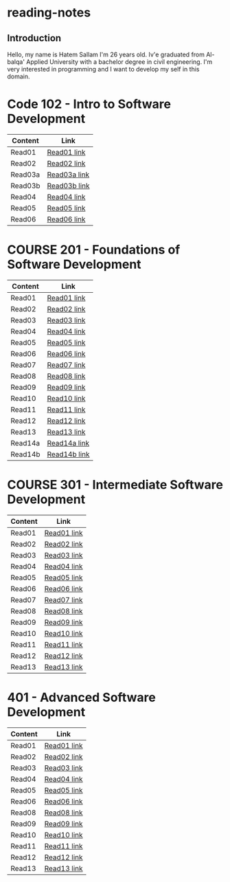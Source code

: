 # reading-notes
## Introduction
Hello, my name is Hatem Sallam I'm 26 years old. Iv'e graduated from Al-balqa' Applied University with a bachelor degree in civil engineering. I'm very interested in programming and I want to develop my self in this domain.


# Code 102 - Intro to Software Development
 
 | Content      | Link |
| ----------- | ----------- |
| Read01      | [Read01 link](102/Read01.md)       |
| Read02   | [Read02 link](102/Read02.md)       |
| Read03a   | [Read03a link](102/Read03a.md)       |
| Read03b   | [Read03b link](102/Read03b.md)       |
| Read04  | [Read04 link](102/read04.md)       |
| Read05  | [Read05 link](102/Read05.md)       |
| Read06  | [Read06 link](102/Read06.md)       |







# COURSE 201 - Foundations of Software Development
| Content      | Link |
| ----------- | ----------- |
| Read01     | [Read01 link](201/class-01.md)      |
| Read02      | [Read02 link](201/Class-02.md)      |
| Read03      | [Read03 link](201/read03.md)      |
| Read04      | [Read04 link](201/read04.md)      |
| Read05     | [Read05 link](201/read005.md)      |
| Read06   | [Read06 link](201/read06.md)      |
| Read07  | [Read07 link](201/read07.md)      |
| Read08  | [Read08 link](201/read08.md)      |
| Read09  | [Read09 link](201/read09.md)      |
| Read10 | [Read10 link](201/read10.md)      |
| Read11 | [Read11 link](201/read11.md)      |
| Read12 | [Read12 link](201/read12.md)      |
| Read13 | [Read13 link](201/read13.md)      |
| Read14a | [Read14a link](201/read14a.md)      |
| Read14b | [Read14b link](201/read14b.md)      |




# COURSE 301 - Intermediate Software Development
 | Content      | Link |
| ----------- | ----------- |
| Read01      | [Read01 link](301/read01.md)       |
| Read02      | [Read02 link](301/read02.md)       |
| Read03      | [Read03 link](301/read03.md)       |
| Read04      | [Read04 link](301/read04.md)       |
| Read05      | [Read05 link](301/read05.md)       |
| Read06     | [Read06 link](301/read06.md)       |
| Read07     | [Read07 link](301/read07.md)       |
| Read08     | [Read08 link](301/read08.md)       |
| Read09     | [Read09 link](301/read09.md)       |
| Read10     | [Read10 link](301/read10.md)       |
| Read11     | [Read11 link](301/read11.md)       |
| Read12     | [Read12 link](301/read12.md)       |
| Read13    | [Read13  link](301/read13.md)       |




# 401 - Advanced Software Development
| Content      | Link |
| ----------- | ----------- |
| Read01      | [Read01 link](401/read01.md)       |
| Read02      | [Read02 link](401/read02.md)       |
| Read03      | [Read03 link](401/read03.md)       |
| Read04      | [Read04 link](401/read04.md)       |
| Read05      | [Read05 link](401/read05.md)       |
| Read06      | [Read06 link](401/read06.md)       |
| Read08      | [Read08 link](401/read08.md)       |
| Read09      | [Read09 link](401/read09.md)       |
| Read10      | [Read10 link](401/read10.md)       |
| Read11      | [Read11 link](401/read11.md)       |
| Read12      | [Read12 link](401/read12.md)       |
| Read13      | [Read13 link](401/read13.md)       |